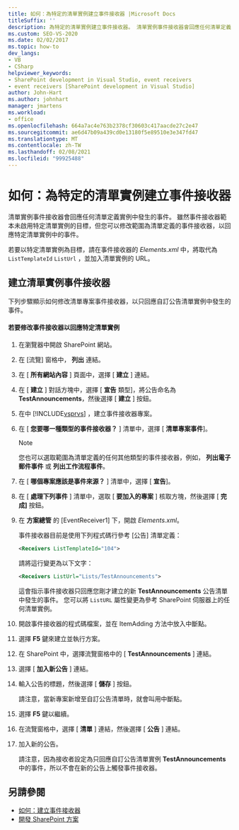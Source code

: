```yaml
---
title: 如何：為特定的清單實例建立事件接收器 |Microsoft Docs
titleSuffix: ''
description: 為特定的清單實例建立事件接收器。 清單實例事件接收器會回應任何清單定義實例中發生的事件。
ms.custom: SEO-VS-2020
ms.date: 02/02/2017
ms.topic: how-to
dev_langs:
- VB
- CSharp
helpviewer_keywords:
- SharePoint development in Visual Studio, event receivers
- event receivers [SharePoint development in Visual Studio]
author: John-Hart
ms.author: johnhart
manager: jmartens
ms.workload:
- office
ms.openlocfilehash: 664a7ac4e763b2378cf30603c417aacde27c2e47
ms.sourcegitcommit: ae6d47b09a439cd0e13180f5e89510e3e347fd47
ms.translationtype: MT
ms.contentlocale: zh-TW
ms.lasthandoff: 02/08/2021
ms.locfileid: "99925488"
---
```

# <a name="how-to-create-an-event-receiver-for-a-specific-list-instance"></a>如何：為特定的清單實例建立事件接收器
  清單實例事件接收器會回應任何清單定義實例中發生的事件。 雖然事件接收器範本未啟用特定清單實例的目標，但您可以修改範圍為清單定義的事件接收器，以回應特定清單實例中的事件。

 若要以特定清單實例為目標，請在事件接收器的 *Elements.xml* 中，將取代為 `ListTemplateId` `ListUrl` ，並加入清單實例的 URL。

## <a name="create-a-list-instance-event-receiver"></a>建立清單實例事件接收器
 下列步驟顯示如何修改清單專案事件接收器，以只回應自訂公告清單實例中發生的事件。

#### <a name="to-modify-an-event-receiver-to-respond-to-a-specific-list-instance"></a>若要修改事件接收器以回應特定清單實例

1. 在瀏覽器中開啟 SharePoint 網站。

2. 在 [流覽] 窗格中， **列出** 連結。

3. 在 [ **所有網站內容** ] 頁面中，選擇 [ **建立** ] 連結。

4. 在 [ **建立** ] 對話方塊中，選擇 [ **宣告** 類型]，將公告命名為 **TestAnnouncements**，然後選擇 [ **建立** ] 按鈕。

5. 在中 [!INCLUDE[vsprvs](../sharepoint/includes/vsprvs-md.md)] ，建立事件接收器專案。

6. 在 [ **您要哪一種類型的事件接收器？** ] 清單中，選擇 [ **清單專案事件**]。

    > [!NOTE]
    > 您也可以選取範圍為清單定義的任何其他類型的事件接收器，例如， **列出電子郵件事件** 或 **列出工作流程事件**。

7. 在 [ **哪個專案應該是事件來源？** ] 清單中，選擇 [ **宣告**]。

8. 在 [ **處理下列事件** ] 清單中，選取 [ **要加入的專案** ] 核取方塊，然後選擇 [ **完成]** 按鈕。

9. 在 **方案總管** 的 [EventReceiver1] 下，開啟 *Elements.xml*。

     事件接收器目前是使用下列程式碼行參考 [公告] 清單定義：

    ```xml
    <Receivers ListTemplateId="104">
    ```

     請將這行變更為以下文字：

    ```xml
    <Receivers ListUrl="Lists/TestAnnouncements">
    ```

     這會指示事件接收器只回應您剛才建立的新 **TestAnnouncements** 公告清單中發生的事件。 您可以將 `ListURL` 屬性變更為參考 SharePoint 伺服器上的任何清單實例。

10. 開啟事件接收器的程式碼檔案，並在 ItemAdding 方法中放入中斷點。

11. 選擇 **F5** 鍵來建立並執行方案。

12. 在 SharePoint 中，選擇流覽窗格中的 [ **TestAnnouncements** ] 連結。

13. 選擇 [ **加入新公告** ] 連結。

14. 輸入公告的標題，然後選擇 [ **儲存** ] 按鈕。

     請注意，當新專案新增至自訂公告清單時，就會叫用中斷點。

15. 選擇 **F5** 鍵以繼續。

16. 在流覽窗格中，選擇 [ **清單** ] 連結，然後選擇 [ **公告** ] 連結。

17. 加入新的公告。

     請注意，因為接收者設定為只回應自訂公告清單實例 **TestAnnouncements** 中的事件，所以不會在新的公告上觸發事件接收器。

## <a name="see-also"></a>另請參閱
- [如何：建立事件接收器](../sharepoint/how-to-create-an-event-receiver.md)
- [開發 SharePoint 方案](../sharepoint/developing-sharepoint-solutions.md)
